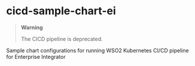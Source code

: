 # cicd-sample-chart-ei
> **Warning**
>
>   The CICD pipeline is deprecated.
>
Sample chart configurations for running WSO2 Kubernetes CI/CD pipeline for Enterprise Integrator
